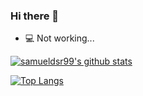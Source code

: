 ### Hi there 👋
- 💻 Not working...

[![samueldsr99's github stats](https://github-readme-stats.vercel.app/api?username=samueldsr99&theme=dark&show_icons=true&count_private=true)](https://github.com/anuraghazra/github-readme-stats)

[![Top Langs](https://github-readme-stats.vercel.app/api/top-langs/?username=samueldsr99&layout=compact&langs_count=8)](https://github.com/anuraghazra/github-readme-stats)
